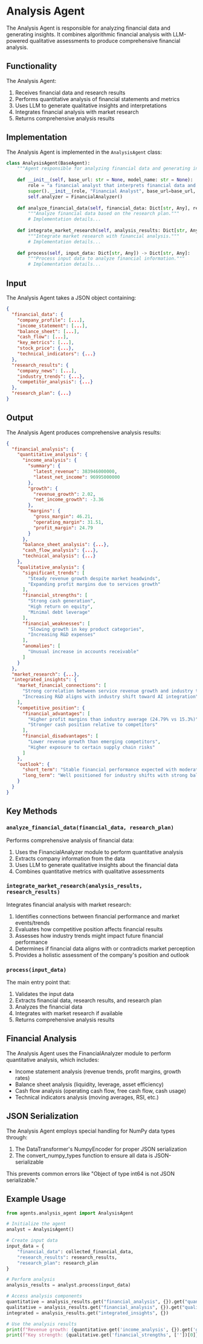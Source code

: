 # Analysis Agent

The Analysis Agent is responsible for analyzing financial data and generating insights. It combines algorithmic financial analysis with LLM-powered qualitative assessments to produce comprehensive financial analysis.

## Functionality

The Analysis Agent:

1. Receives financial data and research results
2. Performs quantitative analysis of financial statements and metrics
3. Uses LLM to generate qualitative insights and interpretations
4. Integrates financial analysis with market research
5. Returns comprehensive analysis results

## Implementation

The Analysis Agent is implemented in the `AnalysisAgent` class:

```python
class AnalysisAgent(BaseAgent):
    """Agent responsible for analyzing financial data and generating insights."""
    
    def __init__(self, base_url: str = None, model_name: str = None):
        role = "a financial analyst that interprets financial data and identifies key trends and insights"
        super().__init__(role, "Financial Analyst", base_url=base_url, model_name=model_name)
        self.analyzer = FinancialAnalyzer()
    
    def analyze_financial_data(self, financial_data: Dict[str, Any], research_plan: Dict[str, Any]) -> Dict[str, Any]:
        """Analyze financial data based on the research plan."""
        # Implementation details...
    
    def integrate_market_research(self, analysis_results: Dict[str, Any], research_results: Dict[str, Any]) -> Dict[str, Any]:
        """Integrate market research with financial analysis."""
        # Implementation details...
    
    def process(self, input_data: Dict[str, Any]) -> Dict[str, Any]:
        """Process input data to analyze financial information."""
        # Implementation details...
```

## Input

The Analysis Agent takes a JSON object containing:

```json
{
  "financial_data": {
    "company_profile": [...],
    "income_statement": [...],
    "balance_sheet": [...],
    "cash_flow": [...],
    "key_metrics": [...],
    "stock_price": {...},
    "technical_indicators": {...}
  },
  "research_results": {
    "company_news": [...],
    "industry_trends": {...},
    "competitor_analysis": {...}
  },
  "research_plan": {...}
}
```

## Output

The Analysis Agent produces comprehensive analysis results:

```json
{
  "financial_analysis": {
    "quantitative_analysis": {
      "income_analysis": {
        "summary": {
          "latest_revenue": 383946000000,
          "latest_net_income": 96995000000
        },
        "growth": {
          "revenue_growth": 2.02,
          "net_income_growth": -3.36
        },
        "margins": {
          "gross_margin": 46.21,
          "operating_margin": 31.51,
          "profit_margin": 24.79
        }
      },
      "balance_sheet_analysis": {...},
      "cash_flow_analysis": {...},
      "technical_analysis": {...}
    },
    "qualitative_analysis": {
      "significant_trends": [
        "Steady revenue growth despite market headwinds",
        "Expanding profit margins due to services growth"
      ],
      "financial_strengths": [
        "Strong cash generation",
        "High return on equity",
        "Minimal debt leverage"
      ],
      "financial_weaknesses": [
        "Slowing growth in key product categories",
        "Increasing R&D expenses"
      ],
      "anomalies": [
        "Unusual increase in accounts receivable"
      ]
    }
  },
  "market_research": {...},
  "integrated_insights": {
    "market_financial_connections": [
      "Strong correlation between service revenue growth and industry trend toward subscription models",
      "Increasing R&D aligns with industry shift toward AI integration"
    ],
    "competitive_position": {
      "financial_advantages": [
        "Higher profit margins than industry average (24.79% vs 15.3%)",
        "Stronger cash position relative to competitors"
      ],
      "financial_disadvantages": [
        "Lower revenue growth than emerging competitors",
        "Higher exposure to certain supply chain risks"
      ]
    },
    "outlook": {
      "short_term": "Stable financial performance expected with moderate growth",
      "long_term": "Well positioned for industry shifts with strong balance sheet"
    }
  }
}
```

## Key Methods

### `analyze_financial_data(financial_data, research_plan)`

Performs comprehensive analysis of financial data:

1. Uses the FinancialAnalyzer module to perform quantitative analysis
2. Extracts company information from the data
3. Uses LLM to generate qualitative insights about the financial data
4. Combines quantitative metrics with qualitative assessments

### `integrate_market_research(analysis_results, research_results)`

Integrates financial analysis with market research:

1. Identifies connections between financial performance and market events/trends
2. Evaluates how competitive position affects financial results
3. Assesses how industry trends might impact future financial performance
4. Determines if financial data aligns with or contradicts market perception
5. Provides a holistic assessment of the company's position and outlook

### `process(input_data)`

The main entry point that:

1. Validates the input data
2. Extracts financial data, research results, and research plan
3. Analyzes the financial data
4. Integrates with market research if available
5. Returns comprehensive analysis results

## Financial Analysis

The Analysis Agent uses the FinancialAnalyzer module to perform quantitative analysis, which includes:

- Income statement analysis (revenue trends, profit margins, growth rates)
- Balance sheet analysis (liquidity, leverage, asset efficiency)
- Cash flow analysis (operating cash flow, free cash flow, cash usage)
- Technical indicators analysis (moving averages, RSI, etc.)

## JSON Serialization

The Analysis Agent employs special handling for NumPy data types through:

1. The DataTransformer's NumpyEncoder for proper JSON serialization
2. The convert_numpy_types function to ensure all data is JSON-serializable

This prevents common errors like "Object of type int64 is not JSON serializable."

## Example Usage

```python
from agents.analysis_agent import AnalysisAgent

# Initialize the agent
analyst = AnalysisAgent()

# Create input data
input_data = {
    "financial_data": collected_financial_data,
    "research_results": research_results,
    "research_plan": research_plan
}

# Perform analysis
analysis_results = analyst.process(input_data)

# Access analysis components
quantitative = analysis_results.get("financial_analysis", {}).get("quantitative_analysis", {})
qualitative = analysis_results.get("financial_analysis", {}).get("qualitative_analysis", {})
integrated = analysis_results.get("integrated_insights", {})

# Use the analysis results
print(f"Revenue growth: {quantitative.get('income_analysis', {}).get('growth', {}).get('revenue_growth')}%")
print(f"Key strength: {qualitative.get('financial_strengths', [''])[0]}")
```
